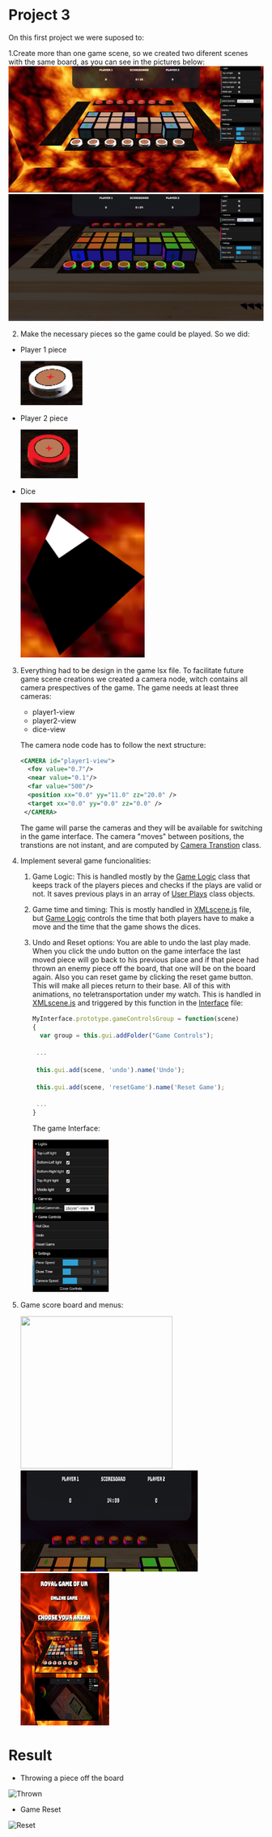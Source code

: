 # Project 3

On this first project we were suposed to:

1.Create more than one game scene, so we created two diferent scenes with the same board, as you can see in the pictures below:
![gameScene1]
![gameScene2]

2. Make the necessary pieces so the game could be played. So we did:
  * Player 1 piece
  
    ![player1PieceImage]
  
  * Player 2 piece
  
    ![player2PieceImage]
  
  * Dice
  
    ![DiceImage]

3. Everything had to be design in the game lsx file. To facilitate future game scene creations we created a camera node, witch contains all camera prespectives of the game. The game needs at least three cameras:
   * player1-view
   * player2-view
   * dice-view
   
   The camera node code has to follow the next structure:
   ```xml
   <CAMERA id="player1-view">
     <fov value="0.7"/>
     <near value="0.1"/>
     <far value="500"/>
     <position xx="0.0" yy="11.0" zz="20.0" />
     <target xx="0.0" yy="0.0" zz="0.0" />
    </CAMERA>
   ```
   The game will parse the cameras and they will be available for switching in the game interface. The camera "moves" between positions, the transtions are not instant, and are computed by [Camera Transtion](./GameLogic/CameraTransition.js) class.

4. Implement several game funcionalities: 
   1. Game Logic:
       This is handled mostly by the [Game Logic](./GameLogic/gamelogic.js) class that keeps track of the players pieces and checks if         the plays are valid or not. It saves previous plays in an array of [User Plays](./GameLogic/userPlay.js) class objects.
   2. Game time and timing:
       This is mostly handled in [XMLscene.js](./Parser/XMLscene.js) file, but [Game Logic](./GameLogic/gamelogic.js) controls the time       that both players have to make a move and the time that the game shows the dices.
   3. Undo and Reset options: 
       You are able to undo the last play made. When you click the undo button on the game interface the last moved piece will go back         to his previous place and if that piece had thrown an enemy piece off the board, that one will be on the board again. Also you can       reset game by clicking the reset game button. This will make all pieces return to their base. All of this with animations, no           teletransportation under my watch. This is handled in [XMLscene.js](./Parser/XMLscene.js) and triggered by this function in the         [Interface](./Parser/MyInterface.js) file:
       
      ```javascript
      MyInterface.prototype.gameControlsGroup = function(scene)
      {
        var group = this.gui.addFolder("Game Controls");

       ...

       this.gui.add(scene, 'undo').name('Undo');
     
       this.gui.add(scene, 'resetGame').name('Reset Game');

       ...
      }
      ```
      The game Interface:
   
      <img src="./Media/interface.png" width="150" height="300" />
  4. Game score board and menus:
      
      <img src="./Media/mainmenu.png" width="300" height="300" /> <img src="./Media/scoreboard.png" width="350" height="200" /> <img src="./Media/choosearena.png" width="175" height="300" />
   
# Result
 * Throwing a piece off the board
 
 ![Thrown](https://i.imgur.com/785ikBP.gif)
 
 * Game Reset
 
 ![Reset](https://i.imgur.com/KFNgf6m.gif)



[gameScene1]: ./Media/Game_Scene_1.png
[gameScene2]: ./Media/Game_Scene_2.png
[player1PieceImage]: ./Media/Player_One_Piece.png
[player2PieceImage]: ./Media/Player_Two_Piece.png
[DiceImage]: ./Media/Dice.png


